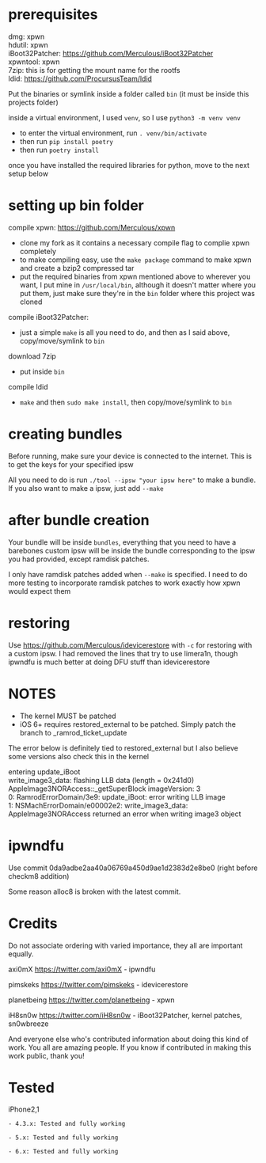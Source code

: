 # prerequisites

dmg: xpwn \
hdutil: xpwn \
iBoot32Patcher: https://github.com/Merculous/iBoot32Patcher \
xpwntool: xpwn \
7zip: this is for getting the mount name for the rootfs \
ldid: https://github.com/ProcursusTeam/ldid

Put the binaries or symlink inside a folder called `bin` (it must be inside this projects folder)

inside a virtual environment, I used `venv`, so I use `python3 -m venv venv`

- to enter the virtual environment, run `. venv/bin/activate`
- then run `pip install poetry`
- then run `poetry install`

once you have installed the required libraries for python, move to the next setup below

# setting up bin folder

compile xpwn: https://github.com/Merculous/xpwn

- clone my fork as it contains a necessary compile flag to complie xpwn completely
- to make compiling easy, use the `make package` command to make xpwn and create a bzip2 compressed tar
- put the required binaries from xpwn mentioned above to wherever you want, I put mine in `/usr/local/bin`, although it doesn't matter where you put them, just make sure they're in the `bin` folder where this project was cloned

compile iBoot32Patcher:

- just a simple `make` is all you need to do, and then as I said above, copy/move/symlink to `bin`

download 7zip

- put inside `bin`

compile ldid

- `make` and then `sudo make install`, then copy/move/symlink to `bin`

# creating bundles

Before running, make sure your device is connected to the internet.
This is to get the keys for your specified ipsw

All you need to do is run `./tool --ipsw "your ipsw here"` to make a
bundle. If you also want to make a ipsw, just add `--make`

# after bundle creation

Your bundle will be inside `bundles`, everything that you need to have a barebones custom ipsw will be inside the bundle corresponding to the ipsw you had provided, except ramdisk patches.

I only have ramdisk patches added when `--make` is specified. I need
to do more testing to incorporate ramdisk patches to work exactly how
xpwn would expect them

# restoring

Use https://github.com/Merculous/idevicerestore with `-c` for restoring with a custom ipsw. I had removed the lines that try to use limera1n, though ipwndfu is much better at doing DFU stuff than idevicerestore

# NOTES

- The kernel MUST be patched
- iOS 6+ requires restored_external to be patched. Simply patch the branch to _ramrod_ticket_update

The error below is definitely tied to restored_external but I also believe some versions also check this in the kernel

entering update_iBoot  
write_image3_data: flashing LLB data (length = 0x241d0)  
AppleImage3NORAccess::\_getSuperBlock imageVersion: 3  
0: RamrodErrorDomain/3e9: update_iBoot: error writing LLB image  
1: NSMachErrorDomain/e00002e2: write_image3_data: AppleImage3NORAccess returned an error when writing image3 object

# ipwndfu

Use commit 0da9adbe2aa40a06769a450d9ae1d2383d2e8be0 (right before checkm8 addition)

Some reason alloc8 is broken with the latest commit.

# Credits

Do not associate ordering with varied importance, they all are important equally.

axi0mX https://twitter.com/axi0mX - ipwndfu

pimskeks https://twitter.com/pimskeks - idevicerestore

planetbeing https://twitter.com/planetbeing - xpwn

iH8sn0w https://twitter.com/iH8sn0w - iBoot32Patcher, kernel patches, sn0wbreeze

And everyone else who's contributed information about doing this kind of work. You all
are amazing people. If you know if contributed in making this work public, thank you!

# Tested

iPhone2,1

    - 4.3.x: Tested and fully working

    - 5.x: Tested and fully working

    - 6.x: Tested and fully working
